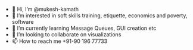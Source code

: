 - 👋 Hi, I’m @mukesh-kamath
- 👀 I’m interested in soft skills training, etiquette, economics and poverty, software
- 🌱 I’m currently learning Message Queues, GUI creation etc
- 💞️ I’m looking to collaborate on visualizations
- 📫 How to reach me +91-90 196 77733

<!---
mukesh-kamath/mukesh-kamath is a ✨ special ✨ repository because its `README.md` (this file) appears on your GitHub profile.
You can click the Preview link to take a look at your changes.
--->
